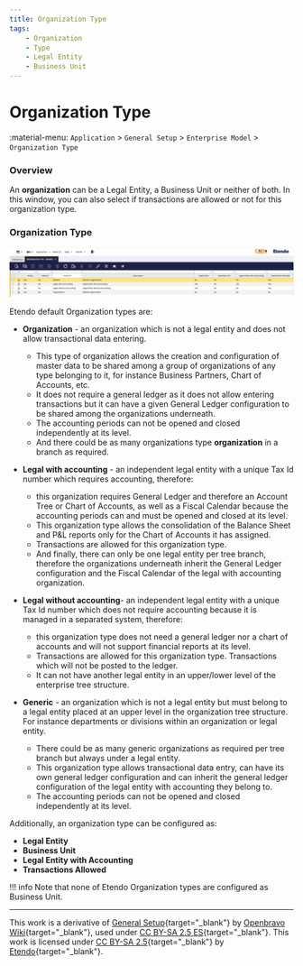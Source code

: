 ```yaml
---
title: Organization Type
tags:
    - Organization
    - Type
    - Legal Entity
    - Business Unit
---
```


# Organization Type

:material-menu: `Application` > `General Setup` > `Enterprise Model` > `Organization Type`

### Overview

An **organization** can be a Legal Entity, a Business Unit or neither of both. In this window, you can also select if transactions are allowed or not for this organization type.

### Organization Type

![alt text](../../../../../assets/user-guide/etendo-classic/basic-features/general-setup/enterprise-model/organization-type.png)

Etendo default Organization types are:

- **Organization** - an organization which is not a legal entity and does not allow transactional data entering.

    - This type of organization allows the creation and configuration of master data to be shared among a group of organizations of any type belonging to it, for instance Business Partners, Chart of Accounts, etc.
    - It does not require a general ledger as it does not allow entering transactions but it can have a given General Ledger configuration to be shared among the organizations underneath.
    - The accounting periods can not be opened and closed independently at its level.
    - And there could be as many organizations type **organization** in a branch as required.

- **Legal with accounting** - an independent legal entity with a unique Tax Id number which requires accounting, therefore:

    - this organization requires General Ledger and therefore an Account Tree or Chart of Accounts, as well as a Fiscal Calendar because the accounting periods can and must be opened and closed at its level.
    - This organization type allows the consolidation of the Balance Sheet and P&L reports only for the Chart of Accounts it has assigned.
    - Transactions are allowed for this organization type.
    - And finally, there can only be one legal entity per tree branch, therefore the organizations underneath inherit the General Ledger configuration and the Fiscal Calendar of the legal with accounting organization.

- **Legal without accounting**\- an independent legal entity with a unique Tax Id number which does not require accounting because it is managed in a separated system, therefore:

    - this organization type does not need a general ledger nor a chart of accounts and will not support financial reports at its level.
    - Transactions are allowed for this organization type. Transactions which will not be posted to the ledger.
    - It can not have another legal entity in an upper/lower level of the enterprise tree structure.

- **Generic** - an organization which is not a legal entity but must belong to a legal entity placed at an upper level in the organization tree structure. For instance departments or divisions within an organization or legal entity.

    - There could be as many generic organizations as required per tree branch but always under a legal entity.
    - This organization type allows transactional data entry, can have its own general ledger configuration and can inherit the general ledger configuration of the legal entity with accounting they belong to.
    - The accounting periods can not be opened and closed independently at its level.

Additionally, an organization type can be configured as:  

- **Legal Entity**  
- **Business Unit**
- **Legal Entity with Accounting**  
- **Transactions Allowed**

!!! info
    Note that none of Etendo Organization types are configured as Business Unit.

---

This work is a derivative of [General Setup](https://wiki.openbravo.com/wiki/General_Setup){target="_blank"} by [Openbravo Wiki](http://wiki.openbravo.com/wiki/Welcome_to_Openbravo){target="_blank"}, used under [CC BY-SA 2.5 ES](https://creativecommons.org/licenses/by-sa/2.5/es/){target="_blank"}. This work is licensed under [CC BY-SA 2.5](https://creativecommons.org/licenses/by-sa/2.5/){target="_blank"} by [Etendo](https://etendo.software){target="_blank"}.